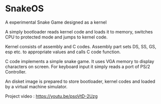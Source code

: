 # SnakeOS
A experimental Snake Game designed as a kernel

A simply bootloader reads kernel code and loads it to memory, switches CPU to protected mode and jumps to kernel code.

Kernel consists of assembly and C codes. Assembly part sets DS, SS, GS, esp etc. to appropriate values and calls C code function.  

C code implements a simple snake game. It uses VGA memory to display characters on screen. For keyboard input it simply reads a port of PS/2 Controller. 

An disket image is prepared to store bootloader, kernel codes and loaded by a virtual machine simulator. 

Project video : https://youtu.be/psoVtD-2Uzg
